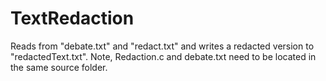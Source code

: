 # TextRedaction

Reads from "debate.txt" and "redact.txt" and writes a redacted version to "redactedText.txt". Note, Redaction.c and debate.txt need to be located in the same source folder.
